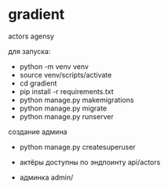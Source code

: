 # gradient
actors agensy

для запуска:
* python -m venv venv
* source venv/scripts/activate
* cd gradient
* pip install -r requirements.txt
* python manage.py makemigrations
* python manage.py migrate
* python manage.py runserver

создание админа 
* python manage.py createsuperuser

* актёры доступны по эндпоинту api/actors
* админка admin/
